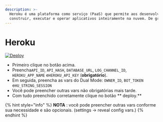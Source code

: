 ```yaml
---
description: >-
  Heroku é uma plataforma como serviço (PaaS) que permite aos desenvolvedores
  construir, executar e operar aplicativos inteiramente na nuvem. De graça !!
---
```


# Heroku

​[​![Deploy](https://www.herokucdn.com/deploy/button.svg)​](https://heroku.com/deploy?template=https://github.com/fnixdev/KannaX-Deploy)​

* Primeiro clique no botão acima.
* Preencha`API_ID`, `API_HASH`, `DATABASE_URL`, `LOG_CHANNEL_ID`, `HEROKU_APP_NAME` e`HEROKU_API_KEY` (**obrigatório**).
* Em seguida, preencha as vars do Dual Mode: `OWNER_ID`, `BOT_TOKEN` e`HU_STRING_SESSION`
* Você pode preencher outras vars não obrigatórias mais tarde.
* Com tudo preenchido corretamente clique no botão ** deploy.**

{% hint style="info" %}
**NOTA** : você pode preencher outras vars conforme sua necessidade e são opcionais. (settings -> reveal config vars.)
{% endhint %}

